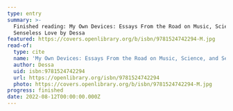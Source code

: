 ```yaml
---
type: entry
summary: >-
  Finished reading: My Own Devices: Essays From the Road on Music, Science, and
  Senseless Love by Dessa
featured: https://covers.openlibrary.org/b/isbn/9781524742294-M.jpg
read-of:
  type: cite
  name: 'My Own Devices: Essays From the Road on Music, Science, and Senseless Love'
  author: Dessa
  uid: isbn:9781524742294
  url: https://openlibrary.org/isbn/9781524742294
  photo: https://covers.openlibrary.org/b/isbn/9781524742294-M.jpg
progress: finished
date: 2022-08-12T00:00:00.000Z
---
```

